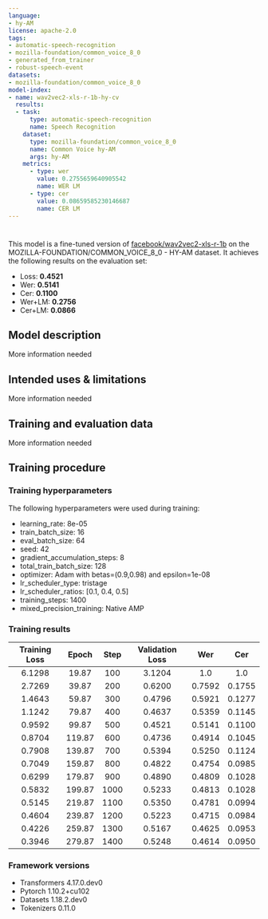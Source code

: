 ```yaml
---
language:
- hy-AM
license: apache-2.0
tags:
- automatic-speech-recognition
- mozilla-foundation/common_voice_8_0
- generated_from_trainer
- robust-speech-event
datasets:
- mozilla-foundation/common_voice_8_0
model-index:
- name: wav2vec2-xls-r-1b-hy-cv
  results:
  - task: 
      type: automatic-speech-recognition
      name: Speech Recognition
    dataset:
      type: mozilla-foundation/common_voice_8_0
      name: Common Voice hy-AM
      args: hy-AM
    metrics:
      - type: wer
        value: 0.2755659640905542
        name: WER LM
      - type: cer
        value: 0.08659585230146687
        name: CER LM
---
```



<!-- This model card has been generated automatically according to the information the Trainer had access to. You
should probably proofread and complete it, then remove this comment. -->

# 

This model is a fine-tuned version of [facebook/wav2vec2-xls-r-1b](https://huggingface.co/facebook/wav2vec2-xls-r-1b) on the MOZILLA-FOUNDATION/COMMON_VOICE_8_0 - HY-AM dataset.
It achieves the following results on the evaluation set:
- Loss: **0.4521**
- Wer: **0.5141**
- Cer: **0.1100**
- Wer+LM: **0.2756**
- Cer+LM: **0.0866**

## Model description

More information needed

## Intended uses & limitations

More information needed

## Training and evaluation data

More information needed

## Training procedure

### Training hyperparameters

The following hyperparameters were used during training:
- learning_rate: 8e-05
- train_batch_size: 16
- eval_batch_size: 64
- seed: 42
- gradient_accumulation_steps: 8
- total_train_batch_size: 128
- optimizer: Adam with betas=(0.9,0.98) and epsilon=1e-08
- lr_scheduler_type: tristage
- lr_scheduler_ratios: [0.1, 0.4, 0.5]
- training_steps: 1400
- mixed_precision_training: Native AMP

### Training results

| Training Loss | Epoch  | Step | Validation Loss | Wer    | Cer    |
|:-------------:|:------:|:----:|:---------------:|:------:|:------:|
| 6.1298        | 19.87  | 100  | 3.1204          | 1.0    | 1.0    |
| 2.7269        | 39.87  | 200  | 0.6200          | 0.7592 | 0.1755 |
| 1.4643        | 59.87  | 300  | 0.4796          | 0.5921 | 0.1277 |
| 1.1242        | 79.87  | 400  | 0.4637          | 0.5359 | 0.1145 |
| 0.9592        | 99.87  | 500  | 0.4521          | 0.5141 | 0.1100 |
| 0.8704        | 119.87 | 600  | 0.4736          | 0.4914 | 0.1045 |
| 0.7908        | 139.87 | 700  | 0.5394          | 0.5250 | 0.1124 |
| 0.7049        | 159.87 | 800  | 0.4822          | 0.4754 | 0.0985 |
| 0.6299        | 179.87 | 900  | 0.4890          | 0.4809 | 0.1028 |
| 0.5832        | 199.87 | 1000 | 0.5233          | 0.4813 | 0.1028 |
| 0.5145        | 219.87 | 1100 | 0.5350          | 0.4781 | 0.0994 |
| 0.4604        | 239.87 | 1200 | 0.5223          | 0.4715 | 0.0984 |
| 0.4226        | 259.87 | 1300 | 0.5167          | 0.4625 | 0.0953 |
| 0.3946        | 279.87 | 1400 | 0.5248          | 0.4614 | 0.0950 |


### Framework versions

- Transformers 4.17.0.dev0
- Pytorch 1.10.2+cu102
- Datasets 1.18.2.dev0
- Tokenizers 0.11.0
